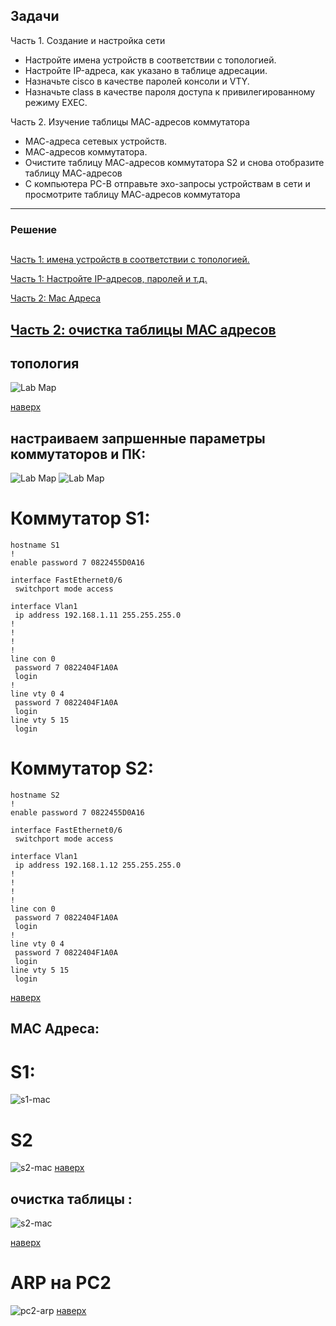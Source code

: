 ﻿Задачи
-----
Часть 1. Создание и настройка сети
* Настройте имена устройств в соответствии с топологией.
* Настройте IP-адреса, как указано в таблице адресации.
* Назначьте cisco в качестве паролей консоли и VTY.
* Назначьте class в качестве пароля доступа к привилегированному режиму EXEC.

Часть 2. Изучение таблицы МАС-адресов коммутатора
* МАС-адреса сетевых устройств.
* МАС-адресов коммутатора.
* Очистите таблицу МАС-адресов коммутатора S2 и снова отобразите таблицу МАС-адресов
* С компьютера PC-B отправьте эхо-запросы устройствам в сети и просмотрите таблицу МАС-адресов коммутатора


----

### Решение 
<a name="0"><h2> </h2></a>
[Часть 1: имена устройств в соответствии с топологией.](#1)

[Часть 1: Настройте IP-адресов, паролей и т.д.](#2)

[Часть 2: Mac Адреса](#3)

[Часть 2: очистка таблицы MAC адресов](#4)
----
<a name="1"><h2>топология</h2></a>
![Lab Map](https://github.com/ssvstdt/netwbas/blob/main/lab2/topology.JPG)
  
 [наверх](#0)

<a name="2"><h2>настраиваем запршенные параметры коммутаторов и  ПК:</h2></a>
 ![Lab Map](https://github.com/ssvstdt/netwbas/blob/main/lab2/pc1-ipconfig.JPG)
 ![Lab Map](https://github.com/ssvstdt/netwbas/blob/main/lab2/pc2-ipconfig.JPG)
# Коммутатор S1:
```
hostname S1
!
enable password 7 0822455D0A16

interface FastEthernet0/6
 switchport mode access

interface Vlan1
 ip address 192.168.1.11 255.255.255.0
!
!
!
!
line con 0
 password 7 0822404F1A0A
 login
!
line vty 0 4
 password 7 0822404F1A0A
 login
line vty 5 15
 login
```
# Коммутатор S2:

```
hostname S2
!
enable password 7 0822455D0A16

interface FastEthernet0/6
 switchport mode access

interface Vlan1
 ip address 192.168.1.12 255.255.255.0
!
!
!
!
line con 0
 password 7 0822404F1A0A
 login
!
line vty 0 4
 password 7 0822404F1A0A
 login
line vty 5 15
 login
```
 
 [наверх](#0)
 
<a name="3"><h2>MAC Адреса:</h2></a>
 # S1:
 ![s1-mac](https://github.com/ssvstdt/netwbas/blob/main/lab2/s1-mac-tab.JPG) 
 # S2
 ![s2-mac](https://github.com/ssvstdt/netwbas/blob/main/lab2/s2-mac-tab.JPG)
 [наверх](#0) 

<a name="4"><h2>очистка таблицы :</h2></a>
  ![s2-mac](https://github.com/ssvstdt/netwbas/blob/main/lab2/s2-mac-clear.JPG)

 [наверх](#0) 
 # ARP на PC2
 ![pc2-arp](https://github.com/ssvstdt/netwbas/blob/main/lab2/pc2-arp.JPG)
 [наверх](#0)
